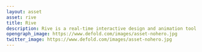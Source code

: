 ```yaml
---
layout: asset
asset: rive
title: Rive
description: Rive is a real-time interactive design and animation tool by Rive Inc. Use Rive to create vector based motion graphics for use in Defold.
opengraph_image: https://www.defold.com/images/asset-nohero.jpg
twitter_image: https://www.defold.com/images/asset-nohero.jpg
---
```

